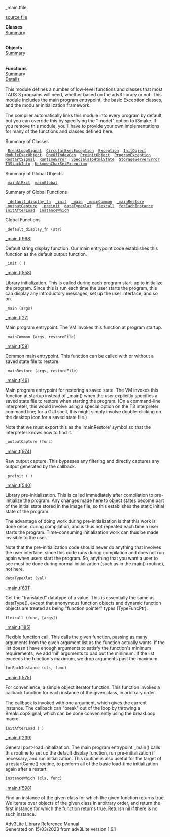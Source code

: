 <span class="title">\_main.t</span><span class="type">file</span>

[source file](../source/_main.t.html)

**Classes**  
[Summary](#_ClassSummary_)  
 

**Objects**  
[Summary](#_ObjectSummary_)  
 

**Functions**  
[Summary](#_FunctionSummary_)  
[Details](#_Functions_)

<div class="fdesc">

This module defines a number of low-level functions and classes that
most TADS 3 programs will need, whether based on the adv3 library or
not. This module includes the main program entrypoint, the basic
Exception classes, and the modular initialization framework.

The compiler automatically links this module into every program by
default, but you can override this by specifying the "-nodef" option to
t3make. If you remove this module, you'll have to provide your own
implementations for many of the functions and classes defined here.

</div>

<span id="_ClassSummary_"></span>

<div class="mjhd">

<span class="hdln">Summary of Classes</span>  

</div>

` `[`BreakLoopSignal`](../object/BreakLoopSignal.html)`  `[`CircularExecException`](../object/CircularExecException.html)`  `[`Exception`](../object/Exception.html)`  `[`InitObject`](../object/InitObject.html)`  `[`ModuleExecObject`](../object/ModuleExecObject.html)`  `[`OneOfIndexGen`](../object/OneOfIndexGen.html)`  `[`PreinitObject`](../object/PreinitObject.html)`  `[`ProgramException`](../object/ProgramException.html)`  `[`RestartSignal`](../object/RestartSignal.html)`  `[`RuntimeError`](../object/RuntimeError.html)`  `[`SpecialsToHtmlState`](../object/SpecialsToHtmlState.html)`  `[`StorageServerError`](../object/StorageServerError.html)`  `[`T3StackInfo`](../object/T3StackInfo.html)`  `[`UnknownCharSetException`](../object/UnknownCharSetException.html)`  `
<span id="_ObjectSummary_"></span>

<div class="mjhd">

<span class="hdln">Summary of Global Objects</span>  

</div>

` `[`mainAtExit`](../object/mainAtExit.html)`  `[`mainGlobal`](../object/mainGlobal.html)`  `
<span id="FunctionSummary_"></span>

<div class="mjhd">

<span class="hdln">Summary of Global Functions</span>  

</div>

` `[`_default_display_fn`](#_default_display_fn)`  `[`_init`](#_init)`  `[`_main`](#_main)`  `[`_mainCommon`](#_mainCommon)`  `[`_mainRestore`](#_mainRestore)`  `[`_outputCapture`](#_outputCapture)`  `[`_preinit`](#_preinit)`  `[`dataTypeXlat`](#dataTypeXlat)`  `[`flexcall`](#flexcall)`  `[`forEachInstance`](#forEachInstance)`  `[`initAfterLoad`](#initAfterLoad)`  `[`instanceWhich`](#instanceWhich)`  `

<span id="_Functions_"></span>

<div class="mjhd">

<span class="hdln">Global Functions</span>  

</div>

<span id="_default_display_fn"></span>

`_default_display_fn (str)`

[\_main.t](../file/_main.t.html)\[[968](../source/_main.t.html#968)\]

<div class="desc">

Default string display function. Our main entrypoint code establishes
this function as the default output function.

</div>

<span id="_init"></span>

`_init ( )`

[\_main.t](../file/_main.t.html)\[[558](../source/_main.t.html#558)\]

<div class="desc">

Library initialization. This is called during each program start-up to
initialize the program. Since this is run each time the user starts the
program, this can display any introductory messages, set up the user
interface, and so on.

</div>

<span id="_main"></span>

`_main (args)`

[\_main.t](../file/_main.t.html)\[[27](../source/_main.t.html#27)\]

<div class="desc">

Main program entrypoint. The VM invokes this function at program
startup.

</div>

<span id="_mainCommon"></span>

`_mainCommon (args, restoreFile)`

[\_main.t](../file/_main.t.html)\[[59](../source/_main.t.html#59)\]

<div class="desc">

Common main entrypoint. This function can be called with or without a
saved state file to restore.

</div>

<span id="_mainRestore"></span>

`_mainRestore (args, restoreFile)`

[\_main.t](../file/_main.t.html)\[[49](../source/_main.t.html#49)\]

<div class="desc">

Main program entrypoint for restoring a saved state. The VM invokes this
function at startup instead of \_main() when the user explicitly
specifies a saved state file to restore when starting the program. (On a
command-line interpreter, this would involve using a special option on
the T3 interpreter command line; for a GUI shell, this might simply
involve double-clicking on the desktop icon for a saved state file.)

Note that we must export this as the 'mainRestore' symbol so that the
interpreter knows how to find it.

</div>

<span id="_outputCapture"></span>

`_outputCapture (func)`

[\_main.t](../file/_main.t.html)\[[974](../source/_main.t.html#974)\]

<div class="desc">

Raw output capture. This bypasses any filtering and directly captures
any output generated by the callback.

</div>

<span id="_preinit"></span>

`_preinit ( )`

[\_main.t](../file/_main.t.html)\[[540](../source/_main.t.html#540)\]

<div class="desc">

Library pre-initialization. This is called immediately after compilation
to pre-initialize the program. Any changes made here to object states
become part of the initial state stored in the image file, so this
establishes the static initial state of the program.

The advantage of doing work during pre-initialization is that this work
is done once, during compilation, and is thus not repeated each time a
user starts the program. Time-consuming initialization work can thus be
made invisible to the user.

Note that the pre-initialization code should never do anything that
involves the user interface, since this code runs during compilation and
does not run again when users start the program. So, anything that you
want a user to see must be done during normal initialization (such as in
the main() routine), not here.

</div>

<span id="dataTypeXlat"></span>

`dataTypeXlat (val)`

[\_main.t](../file/_main.t.html)\[[631](../source/_main.t.html#631)\]

<div class="desc">

Get the "translated" datatype of a value. This is essentially the same
as dataType(), except that anonymous function objects and dynamic
function objects are treated as being "function pointer" types
(TypeFuncPtr).

</div>

<span id="flexcall"></span>

`flexcall (func, [args])`

[\_main.t](../file/_main.t.html)\[[185](../source/_main.t.html#185)\]

<div class="desc">

Flexible function call. This calls the given function, passing as many
arguments from the given argument list as the function actually wants.
If the list doesn't have enough arguments to satisfy the function's
minimum requirements, we add 'nil' arguments to pad out the minimum. If
the list exceeds the function's maximum, we drop arguments past the
maximum.

</div>

<span id="forEachInstance"></span>

`forEachInstance (cls, func)`

[\_main.t](../file/_main.t.html)\[[575](../source/_main.t.html#575)\]

<div class="desc">

For convenience, a simple object iterator function. This function
invokes a callback function for each instance of the given class, in
arbitrary order.

The callback is invoked with one argument, which gives the current
instance. The callback can "break" out of the loop by throwing a
BreakLoopSignal, which can be done conveniently using the breakLoop
macro.

</div>

<span id="initAfterLoad"></span>

`initAfterLoad ( )`

[\_main.t](../file/_main.t.html)\[[239](../source/_main.t.html#239)\]

<div class="desc">

General post-load initialization. The main program entrypoint \_main()
calls this routine to set up the default display function, run
pre-initialization if necessary, and run initialization. This routine is
also useful for the target of a restartGame() routine, to perform all of
the basic load-time initialization again after a restart.

</div>

<span id="instanceWhich"></span>

`instanceWhich (cls, func)`

[\_main.t](../file/_main.t.html)\[[598](../source/_main.t.html#598)\]

<div class="desc">

Find an instance of the given class for which the given function returns
true. We iterate over objects of the given class in arbitrary order, and
return the first instance for which the function returns true. Retursn
nil if there is no such instance.

</div>

<div class="ftr">

Adv3Lite Library Reference Manual  
Generated on 15/03/2023 from adv3Lite version 1.6.1

</div>
